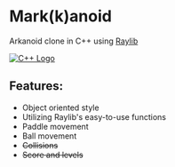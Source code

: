 # Mark(k)anoid
Arkanoid clone in C++ using <a href="https://github.com/raysan5/raylib">Raylib</a>

<a href="https://logonoid.com/c-plus-plus-logo/" target="_blank"><img src="https://logonoid.com/images/thumbs/c-plus-plus-logo.png"  alt="C++ Logo" /></a>
<br>

<h2>Features:</h2>
<ul>
  <li>Object oriented style</li>
  <li>Utilizing Raylib's easy-to-use functions</li>
  <li>Paddle movement</li>
  <li>Ball movement</li>
  <li><s>Collisions</s></li>
  <li><s>Score and levels<s/></li>
</ul>
